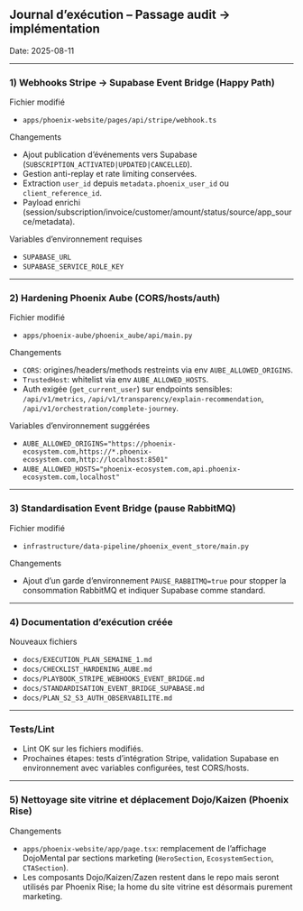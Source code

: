 ## Journal d’exécution – Passage audit → implémentation

Date: 2025-08-11

---

### 1) Webhooks Stripe → Supabase Event Bridge (Happy Path)

Fichier modifié
- `apps/phoenix-website/pages/api/stripe/webhook.ts`

Changements
- Ajout publication d’événements vers Supabase (`SUBSCRIPTION_ACTIVATED|UPDATED|CANCELLED`).
- Gestion anti-replay et rate limiting conservées.
- Extraction `user_id` depuis `metadata.phoenix_user_id` ou `client_reference_id`.
- Payload enrichi (session/subscription/invoice/customer/amount/status/source/app_source/metadata).

Variables d’environnement requises
- `SUPABASE_URL`
- `SUPABASE_SERVICE_ROLE_KEY`

---

### 2) Hardening Phoenix Aube (CORS/hosts/auth)

Fichier modifié
- `apps/phoenix-aube/phoenix_aube/api/main.py`

Changements
- `CORS`: origines/headers/methods restreints via env `AUBE_ALLOWED_ORIGINS`.
- `TrustedHost`: whitelist via env `AUBE_ALLOWED_HOSTS`.
- Auth exigée (`get_current_user`) sur endpoints sensibles: `/api/v1/metrics`, `/api/v1/transparency/explain-recommendation`, `/api/v1/orchestration/complete-journey`.

Variables d’environnement suggérées
- `AUBE_ALLOWED_ORIGINS="https://phoenix-ecosystem.com,https://*.phoenix-ecosystem.com,http://localhost:8501"`
- `AUBE_ALLOWED_HOSTS="phoenix-ecosystem.com,api.phoenix-ecosystem.com,localhost"`

---

### 3) Standardisation Event Bridge (pause RabbitMQ)

Fichier modifié
- `infrastructure/data-pipeline/phoenix_event_store/main.py`

Changements
- Ajout d’un garde d’environnement `PAUSE_RABBITMQ=true` pour stopper la consommation RabbitMQ et indiquer Supabase comme standard.

---

### 4) Documentation d’exécution créée

Nouveaux fichiers
- `docs/EXECUTION_PLAN_SEMAINE_1.md`
- `docs/CHECKLIST_HARDENING_AUBE.md`
- `docs/PLAYBOOK_STRIPE_WEBHOOKS_EVENT_BRIDGE.md`
- `docs/STANDARDISATION_EVENT_BRIDGE_SUPABASE.md`
- `docs/PLAN_S2_S3_AUTH_OBSERVABILITE.md`

---

### Tests/Lint
- Lint OK sur les fichiers modifiés.
- Prochaines étapes: tests d’intégration Stripe, validation Supabase en environnement avec variables configurées, test CORS/hosts.

---

### 5) Nettoyage site vitrine et déplacement Dojo/Kaizen (Phoenix Rise)

Changements
- `apps/phoenix-website/app/page.tsx`: remplacement de l’affichage DojoMental par sections marketing (`HeroSection`, `EcosystemSection`, `CTASection`).
- Les composants Dojo/Kaizen/Zazen restent dans le repo mais seront utilisés par Phoenix Rise; la home du site vitrine est désormais purement marketing.



